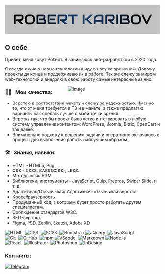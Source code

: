 ![Header](https://github.com/RobertKaribov/RobertKaribov/blob/main/assets/logo.jpg)

## О себе:

Привет, меня зовут Роберт. Я занимаюсь веб-разработкой с 2020 года.

Я всегда изучаю новые технологии и иду в ногу со временем. Довожу проекты до конца и поддерживаю их в работе. Так же слежу за миром web-технологий и внедряю в свою работу самые интересные из них.

<img src="https://raw.githubusercontent.com/MicaelliMedeiros/micaellimedeiros/master/image/computer-illustration.png" min-width="300px" max-width="300px" width="300px" align="right" alt="Image">

### 👨‍💻 &nbsp; Мои качества:
  * Верстаю в соответствии макету и слежу за надежностью. Именно то, что от меня требуется в ТЗ и в макете, а также предлагаю варианты как сделать лучше с моей точки зрения.
  * Верстку так, что бы проект было легко интегрировать в любую систему управления контентом: ﻿﻿WordPress, Joomla, Bitrix, OpenCart и так далее.
  * Внимательно подхожу к решению задачи и оперативно включаюсь в процесс для выполнения работы наилучшим образом.

### 🛠️ &nbsp; Знания, навыки:
  * HTML - HTML5, Pug.
  * CSS - CSS3, SASS(SCSS), LESS.
  * Методология БЭМ
  * Библиотеки, инструменты - JavaScript, Gulp, Prepros, Swiper Slide, и т. д.
  * Адаптивная/Отзывчивая/ Адаптивная-отзывчивая верстка
  * Кроссбраузерность.
  * Продуманный код, с которым будет просто работать другим специалистам.
  * Соблюдение стандартов W3C.
  * SEO-верстка.
  * Figma, PSD, Zeplin, Sketch, Adobe XD
  

![HTML](https://img.shields.io/badge/-HTML-05122A?style=flat&logo=HTML5)&nbsp;
![CSS](https://img.shields.io/badge/-CSS-05122A?style=flat&logo=CSS3&logoColor=1572B6)&nbsp;
![SCSS](https://img.shields.io/badge/-SCSS-000?&logo=SASS)&nbsp;
![Bootstrap](https://img.shields.io/badge/-Bootstrap-05122A?style=flat&logo=bootstrap&logoColor=563D7C)
![JQuery](https://img.shields.io/badge/-JQuery-000?style=flat&logo=JQuery&logoColor=007ACC)&nbsp;
![JavaScript](https://img.shields.io/badge/-JavaScript-05122A?style=flat&logo=javascript)&nbsp;\
![Git](https://img.shields.io/badge/-Git-05122A?style=flat&logo=git)&nbsp;
![GitHub](https://img.shields.io/badge/-GitHub-05122A?style=flat&logo=github)&nbsp;
![npm](https://img.shields.io/badge/-npm-05122A?style=flat&logo=markdown)
![VScode](https://img.shields.io/badge/-VScode-000?style=flat&logo=Visual-Studio-Code&logoColor=007ACC)&nbsp;
![Markdown](https://img.shields.io/badge/-Markdown-05122A?style=flat&logo=markdown)
![Node.js](https://img.shields.io/badge/-Node.js-05122A?style=flat&logo=node.js)&nbsp;\
![React](https://img.shields.io/badge/-React-05122A?style=flat&logo=react)&nbsp;
![Illustrator](https://img.shields.io/badge/-Illustrator-05122A?style=flat&logo=adobe-illustrator)&nbsp;
![Photoshop](https://img.shields.io/badge/-Photoshop-05122A?style=flat&logo=adobe-photoshop)&nbsp;
![InDesign](https://img.shields.io/badge/-InDesign-05122A?style=flat&logo=adobe-indesign)


### Контакты:
[![Telegram](https://img.shields.io/badge/-Telegram-ccc?style=for-the-badge&logo=telegram&logoColor=27A0D9)](https://t.me/Robert00096)


